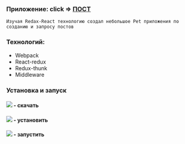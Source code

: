 ### Приложение: click => [ПОСТ](https://jon666grid.github.io/redux-react-project/)

`````
Изучая Redax-React технологию создал небольшое Pet приложения по созданию и запросу постов
`````

### Технологий:
* Webpack
* React-redux
* Redux-thunk
* Middleware

### Установка и запуск

#### ![](https://img.shields.io/badge/-git%20clone-red) - скачать
#### ![](https://img.shields.io/badge/-npm%20i-yellow) - установить
#### ![](https://img.shields.io/badge/-npm%20start-green) - запустить
